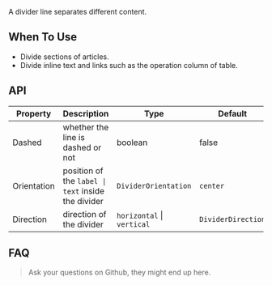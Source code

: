 ﻿A divider line separates different content.

## When To Use

- Divide sections of articles.
- Divide inline text and links such as the operation column of table.

## API

| Property | Description | Type | Default | Version |
| --- | --- | --- | --- | --- |
| Dashed | whether the line is dashed or not | boolean | false |  |
| Orientation | position of the  `label \| text` inside the divider | `DividerOrientation` | `center` |  |
| Direction | direction of the divider | `horizontal` \| `vertical` | `DividerDirection`   |  |

## FAQ
> Ask your questions on Github, they might end up here.